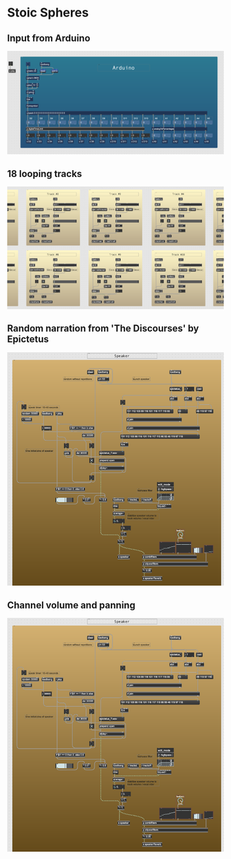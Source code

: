 # Stoic Spheres

## Input from Arduino
![Visualisation of volume-interaction](images/arduino-in.png)

## 18 looping tracks
![Visualisation of volume-interaction](images/tracks.png)

## Random narration from 'The Discourses' by Epictetus
![Visualisation of volume-interaction](images/narrator.png)

## Channel volume and panning
![Visualisation of volume-interaction](images/narrator.png)
